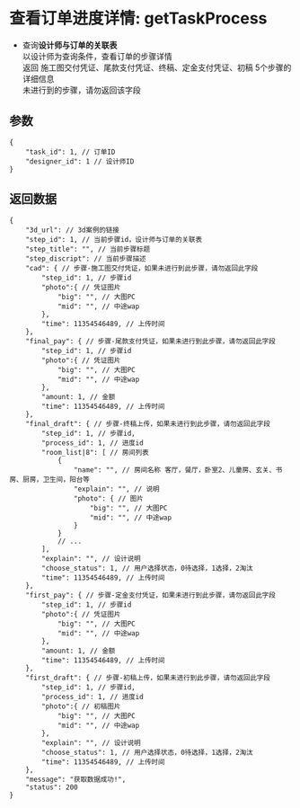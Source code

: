 # 查看订单进度详情: getTaskProcess

- 查询**设计师与订单的关联表**  
  以设计师为查询条件，查看订单的步骤详情  
  返回 施工图交付凭证、尾款支付凭证、终稿、定金支付凭证、初稿 5个步骤的详细信息  
  未进行到的步骤，请勿返回该字段

## 参数

    {
        "task_id": 1, // 订单ID
        "designer_id": 1 // 设计师ID
    }

## 返回数据

    {
        "3d_url": // 3d案例的链接
        "step_id": 1, // 当前步骤id，设计师与订单的关联表
        "step_title": "", // 当前步骤标题
        "step_discript": // 当前步骤描述
        "cad": { // 步骤-施工图交付凭证，如果未进行到此步骤，请勿返回此字段
            "step_id": 1, // 步骤id
            "photo":{ // 凭证图片
                "big": "", // 大图PC
                "mid": "", // 中途wap
            },
            "time": 11354546489, // 上传时间
        },
        "final_pay": { // 步骤-尾款支付凭证，如果未进行到此步骤，请勿返回此字段
            "step_id": 1, // 步骤id
            "photo":{ // 凭证图片
                "big": "", // 大图PC
                "mid": "", // 中途wap
            },
            "amount: 1, // 金额
            "time": 11354546489, // 上传时间
        },
        "final_draft": { // 步骤-终稿上传，如果未进行到此步骤，请勿返回此字段
            "step_id": 1, // 步骤id,
            "process_id": 1, // 进度id
            "room_list|8": [ // 房间列表
                {
                    "name": "", // 房间名称 客厅，餐厅，卧室2、儿童房、玄关、书房、厨房，卫生间，阳台等
                    "explain": "", // 说明
                    "photo": { // 图片
                        "big": "", // 大图PC
                        "mid": "", // 中途wap
                    }
                }
                // ...
            ],
            "explain": "", // 设计说明
            "choose_status": 1, // 用户选择状态，0待选择，1选择，2淘汰
            "time": 11354546489, // 上传时间
        },
        "first_pay": { // 步骤-定金支付凭证，如果未进行到此步骤，请勿返回此字段
            "step_id": 1, // 步骤id
            "photo":{ // 凭证图片
                "big": "", // 大图PC
                "mid": "", // 中途wap
            },
            "amount: 1, // 金额
            "time": 11354546489, // 上传时间
        },
        "first_draft": { // 步骤-初稿上传，如果未进行到此步骤，请勿返回此字段
            "step_id": 1, // 步骤id,
            "process_id": 1, // 进度id
            "photo":{ // 初稿图片
                "big": "", // 大图PC
                "mid": "", // 中途wap
            },
            "explain": "", // 设计说明
            "choose_status": 1, // 用户选择状态，0待选择，1选择，2淘汰
            "time": 11354546489, // 上传时间
        },
        "message": "获取数据成功!",
        "status": 200
    }
